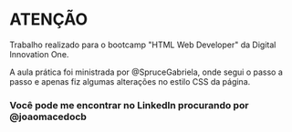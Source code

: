 # ATENÇÃO

Trabalho realizado para o bootcamp "HTML Web Developer" da Digital Innovation One.

A aula prática foi ministrada por @SpruceGabriela, onde segui o passo a passo e apenas fiz algumas alterações no estilo CSS da página.

### Você pode me encontrar no LinkedIn procurando por @joaomacedocb